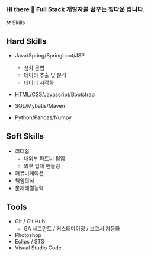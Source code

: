 ### Hi there 👋 Full Stack 개발자를 꿈꾸는 정다운 입니다.

<!--
**kimberlyydanij/kimberlyydanij** is a ✨ _special_ ✨ repository because its `README.md` (this file) appears on your GitHub profile.

Here are some ideas to get you started:

- 🔭 I’m currently working on ...
- 🌱 I’m currently learning ...
- 👯 I’m looking to collaborate on ...
- 🤔 I’m looking for help with ...
- 💬 Ask me about ...
- 📫 How to reach me: ...
- 😄 Pronouns: ...
- ⚡ Fun fact: ...
-->

⚒️ Skills
## Hard Skills
- Java/Spring/Springboot/JSP
  - 심화 문법
  - 데이터 추출 및 분석
  - 데이터 시각화

- HTML/CSS/Javascript/Bootstrap
- SQL/Mybatis/Maven
- Python/Pandas/Numpy

## Soft Skills
- 리더쉽
  - 내외부 파트너 협업
  - 외부 업체 핸들링
- 커뮤니케이션
- 책임의식
- 문제해결능력

## Tools
- Git / Git Hub
  - GA 세그먼트 / 커스터마이징 / 보고서 자동화
- Photoshop
- Eclips / STS
- Visual Studio Code
